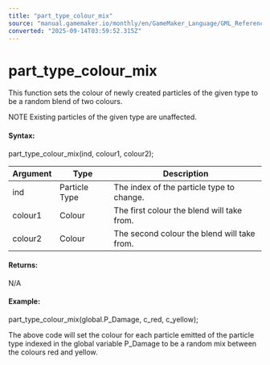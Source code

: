 ```yaml
---
title: "part_type_colour_mix"
source: "manual.gamemaker.io/monthly/en/GameMaker_Language/GML_Reference/Drawing/Particles/Particle_Types/part_type_colour_mix.htm"
converted: "2025-09-14T03:59:52.315Z"
---
```


# part\_type\_colour\_mix

This function sets the colour of newly created particles of the given type to be a random blend of two colours.

NOTE Existing particles of the given type are unaffected.

#### Syntax:

part\_type\_colour\_mix(ind, colour1, colour2);

| Argument | Type | Description |
| --- | --- | --- |
| ind | Particle Type | The index of the particle type to change. |
| colour1 | Colour | The first colour the blend will take from. |
| colour2 | Colour | The second colour the blend will take from. |

#### Returns:

N/A

#### Example:

part\_type\_colour\_mix(global.P\_Damage, c\_red, c\_yellow);

The above code will set the colour for each particle emitted of the particle type indexed in the global variable P\_Damage to be a random mix between the colours red and yellow.